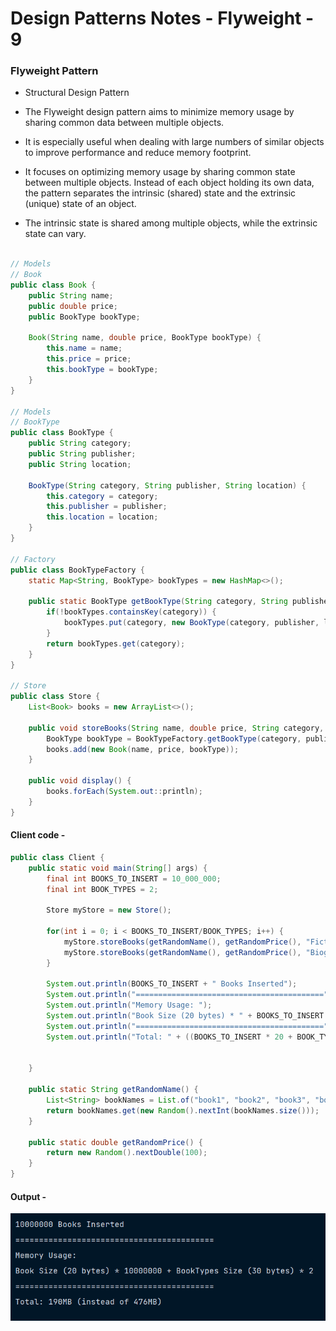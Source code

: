 # Design Patterns Notes - Flyweight - 9

### Flyweight Pattern

- Structural Design Pattern

- The Flyweight design pattern aims to minimize memory usage by sharing common data between multiple objects.

- It is especially useful when dealing with large numbers of similar objects to improve performance and reduce memory footprint.

- It focuses on optimizing memory usage by sharing common state between multiple objects. Instead of each object holding its own data, the pattern separates the intrinsic (shared) state and the extrinsic (unique) state of an object.

- The intrinsic state is shared among multiple objects, while the extrinsic state can vary.

```java

// Models
// Book
public class Book {
    public String name;
    public double price;
    public BookType bookType;

    Book(String name, double price, BookType bookType) {
        this.name = name;
        this.price = price;
        this.bookType = bookType;
    }
}

// Models
// BookType
public class BookType {
    public String category;
    public String publisher;
    public String location;

    BookType(String category, String publisher, String location) {
        this.category = category;
        this.publisher = publisher;
        this.location = location;
    }
}

// Factory
public class BookTypeFactory {
    static Map<String, BookType> bookTypes = new HashMap<>();

    public static BookType getBookType(String category, String publisher, String location) {
        if(!bookTypes.containsKey(category)) {
            bookTypes.put(category, new BookType(category, publisher, location));
        }
        return bookTypes.get(category);
    }
}

// Store
public class Store {
    List<Book> books = new ArrayList<>();

    public void storeBooks(String name, double price, String category, String publisher, String location) {
        BookType bookType = BookTypeFactory.getBookType(category, publisher, location);
        books.add(new Book(name, price, bookType));
    }

    public void display() {
        books.forEach(System.out::println);
    }
}
```

#### Client code -

```java
public class Client {
    public static void main(String[] args) {
        final int BOOKS_TO_INSERT = 10_000_000;
        final int BOOK_TYPES = 2;

        Store myStore = new Store();

        for(int i = 0; i < BOOKS_TO_INSERT/BOOK_TYPES; i++) {
            myStore.storeBooks(getRandomName(), getRandomPrice(), "Fiction", "Dream-house Publishers Ltd.", "Bengaluru");
            myStore.storeBooks(getRandomName(), getRandomPrice(), "Biography", "MacMohan & Brothers Ltd.", "Pune");
        }

        System.out.println(BOOKS_TO_INSERT + " Books Inserted");
        System.out.println("==========================================");
        System.out.println("Memory Usage: ");
        System.out.println("Book Size (20 bytes) * " + BOOKS_TO_INSERT + " + BookTypes Size (30 bytes) * " + BOOK_TYPES + "");
        System.out.println("==========================================");
        System.out.println("Total: " + ((BOOKS_TO_INSERT * 20 + BOOK_TYPES * 30) / 1024 / 1024) + "MB (instead of " + ((BOOKS_TO_INSERT * 50) / 1024 / 1024) + "MB)");


    }

    public static String getRandomName() {
        List<String> bookNames = List.of("book1", "book2", "book3", "book4", "book5");
        return bookNames.get(new Random().nextInt(bookNames.size()));
    }

    public static double getRandomPrice() {
        return new Random().nextDouble(100);
    }
}
```

#### Output -

![Output for Flyweight pattern code](assets/OutputFlyweight.png)

